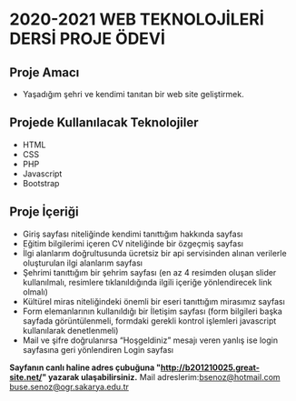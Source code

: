 # 2020-2021 WEB TEKNOLOJİLERİ DERSİ PROJE ÖDEVİ
## Proje Amacı
- Yaşadığım şehri ve kendimi tanıtan bir web site geliştirmek. 

## Projede Kullanılacak Teknolojiler
- HTML
- CSS
- PHP
- Javascript
- Bootstrap

## Proje İçeriği
- Giriş sayfası niteliğinde kendimi tanıttığım hakkında sayfası 
- Eğitim bilgilerimi içeren CV niteliğinde bir özgeçmiş sayfası 
- İlgi alanlarım doğrultusunda ücretsiz bir api servisinden alınan verilerle oluşturulan ilgi alanlarım sayfası
- Şehrimi tanıttığım bir şehrim sayfası (en az 4 resimden oluşan slider kullanılmalı, resimlere tıklanıldığında ilgili içeriğe yönlendirecek link olmalı) 
- Kültürel miras niteliğindeki önemli bir eseri tanıttığım mirasımız sayfası 
- Form elemanlarının kullanıldığı bir İletişim sayfası (form bilgileri başka sayfada görüntülenmeli, formdaki gerekli kontrol işlemleri javascript kullanılarak denetlenmeli) 
- Mail ve şifre doğrulanırsa “Hoşgeldiniz” mesajı veren yanlış ise login sayfasına geri yönlendiren Login sayfası

**Sayfanın canlı haline adres çubuğuna "http://b201210025.great-site.net/" yazarak ulaşabilirsiniz.**
Mail adreslerim:<bsenoz@hotmail.com> <buse.senoz@ogr.sakarya.edu.tr>

